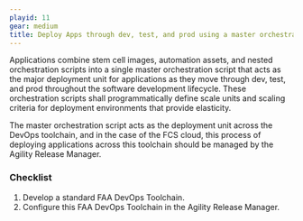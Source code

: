 ```yaml
---
playid: 11
gear: medium
title: Deploy Apps through dev, test, and prod using a master orchestration script
---
```


Applications combine stem cell images, automation assets, and nested orchestration scripts into a single master orchestration script that acts as the major deployment unit for applications as they move through dev, test, and prod throughout the software development lifecycle. These orchestration scripts shall programmatically define scale units and scaling criteria for deployment environments that provide elasticity.

The master orchestration script acts as the deployment unit across the DevOps toolchain, and in the case of the FCS cloud, this process of deploying applications across this toolchain should be managed by the Agility Release Manager.

### Checklist
1. Develop a standard FAA DevOps Toolchain.
2. Configure this FAA DevOps Toolchain in the Agility Release Manager.